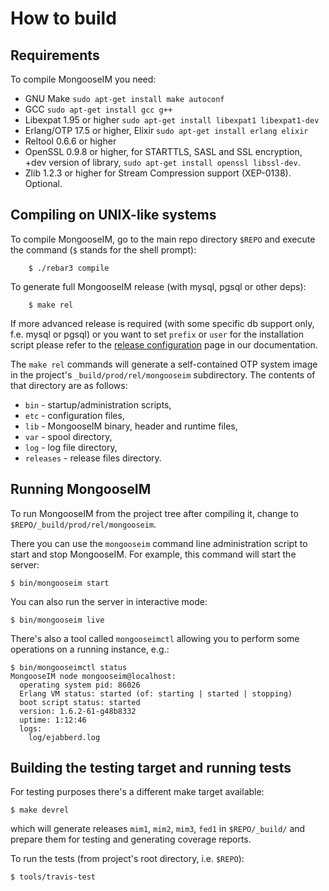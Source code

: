 # How to build

## Requirements

To compile MongooseIM you need:

*   GNU Make `sudo apt-get install make autoconf`
*   GCC `sudo apt-get install gcc g++`
*   Libexpat 1.95 or higher `sudo apt-get install libexpat1 libexpat1-dev`
*   Erlang/OTP 17.5 or higher, Elixir `sudo apt-get install erlang elixir`
*   Reltool 0.6.6 or higher
*   OpenSSL 0.9.8 or higher, for STARTTLS, SASL and SSL encryption, +dev version of library, `sudo apt-get install openssl libssl-dev`.
*   Zlib 1.2.3 or higher for Stream Compression support (XEP-0138). Optional.

## Compiling on UNIX-like systems

To compile MongooseIM, go to the main repo directory `$REPO` and execute the command (`$` stands for the shell prompt):

        $ ./rebar3 compile

To generate full MongooseIM release (with mysql, pgsql or other deps):

        $ make rel

If more advanced release is required (with some specific db support only, f.e. mysql or pgsql) or you want to set `prefix` or `user` for the installation script please refer to the [release configuration](release_config.md) page in our documentation.

The `make rel` commands will generate a self-contained OTP system image in the project's `_build/prod/rel/mongooseim` subdirectory.
The contents of that directory are as follows:

*   `bin` - startup/administration scripts,
*   `etc` - configuration files,
*   `lib` - MongooseIM binary, header and runtime files,
*   `var` - spool directory,
*   `log` - log file directory,
*   `releases` - release files directory.

## Running MongooseIM

To run MongooseIM from the project tree after compiling it, change to `$REPO/_build/prod/rel/mongooseim`.

There you can use the `mongooseim` command line administration script to start and stop MongooseIM. For example, this command will start the server:

    $ bin/mongooseim start

You can also run the server in interactive mode:

    $ bin/mongooseim live

There's also a tool called `mongooseimctl` allowing you to perform some operations on a running instance, e.g.:

    $ bin/mongooseimctl status
    MongooseIM node mongooseim@localhost:
      operating system pid: 86026
      Erlang VM status: started (of: starting | started | stopping)
      boot script status: started
      version: 1.6.2-61-g48b8332
      uptime: 1:12:46
      logs:
        log/ejabberd.log

## Building the testing target and running tests

For testing purposes there's a different make target available:

    $ make devrel

which will generate releases `mim1`, `mim2`, `mim3`, `fed1` in `$REPO/_build/` and prepare them for testing and generating coverage reports.

To run the tests (from project's root directory, i.e. `$REPO`):

    $ tools/travis-test
